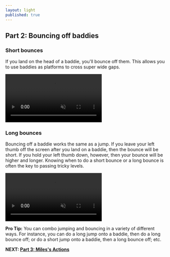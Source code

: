 ```yaml
---
layout: light
published: true
---
```


## Part 2: Bouncing off baddies

### Short bounces

If you land on the head of a baddie, you'll bounce off them. This allows you to use baddies as platforms to cross super wide gaps.

<video autoplay="" loop="" muted="">
	<source type="video/webm" src="http://i.imgur.com/swCXAU1.webm">
    <source type="video/mp4" src="http://i.imgur.com/swCXAU1.mp4">
</video>

### Long bounces

Bouncing off a baddie works the same as a jump. If you leave your left thumb off the screen after you land on a baddie, then the bounce will be short. If you hold your left thumb down, however, then your bounce will be higher and longer. Knowing when to do a short bounce or a long bounce is often the key to passing tricky levels.

<video autoplay="" loop="" muted="">
	<source type="video/webm" src="http://i.imgur.com/iAznDYT.webm">
    <source type="video/mp4" src="http://i.imgur.com/iAznDYT.mp4">
</video>

**Pro Tip:** You can combo jumping and bouncing in a variety of different ways. For instance, you can do a long jump onto a baddie, then do a long bounce off; or do a short jump onto a baddie, then a long bounce off; etc. 

**NEXT: [Part 3: Miles's Actions](/manual/milesactions)**
